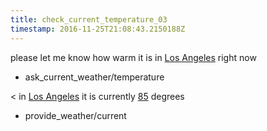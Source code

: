```yaml
---
title: check_current_temperature_03
timestamp: 2016-11-25T21:08:43.2150188Z
---
```


please let me know how warm it is in [Los Angeles](city) right now
* ask_current_weather/temperature

< in [Los Angeles](city) it is currently [85](temperature) degrees
* provide_weather/current
